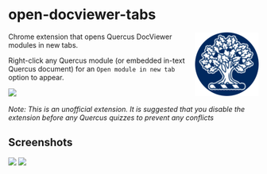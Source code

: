 # open-docviewer-tabs
<img src=assets/icon.png align=right>

Chrome extension that opens Quercus DocViewer modules in new tabs.

Right-click any Quercus module (or embedded in-text Quercus document) for an `Open module in new tab` option to appear.

<img src=https://i.imgur.com/tc5Zw3D.png>

<i>Note: This is an unofficial extension. It is suggested that you disable the extension before any Quercus quizzes to prevent any conflicts</i>

## Screenshots
<img src=https://i.imgur.com/Ils0evz.png>
<img src=https://i.imgur.com/XLeFW7O.png>
